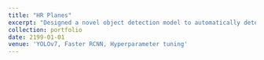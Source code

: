 ```yaml
---
title: "HR Planes"
excerpt: "Designed a novel object detection model to automatically detect airplanes in high-resolution satellite images, using Google Earth imagery under various landscape, seasonal, and satellite geometry conditions. The dataset was evaluated using two state-of-the-art object detection methods. Incorporated advanced techniques such as hyperparameter tuning, optimization algorithm, and data augmentation to improve model precision. Attained excellent accuracy of 80.27% with training. Intended to accomplish reliable and accurate airplane detection capabilities. <br/><img src='/images/HRPlanes.png'>"
collection: portfolio
date: 2199-01-01
venue: 'YOLOv7, Faster RCNN, Hyperparameter tuning'
---
```

